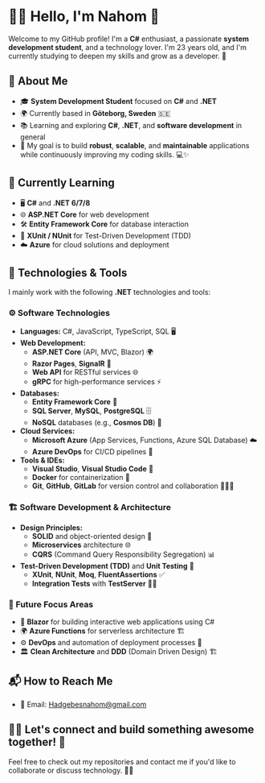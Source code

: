 # 👨‍💻 Hello, I'm Nahom 👋

Welcome to my GitHub profile! I'm a **C#** enthusiast, a passionate **system development student**, and a technology lover. I'm 23 years old, and I'm currently studying to deepen my skills and grow as a developer. 🚀

## 🚀 About Me
- 🎓 **System Development Student** focused on **C#** and **.NET**
- 🌍 Currently based in **Göteborg, Sweden** 🇸🇪
- 📚 Learning and exploring **C#**, **.NET**, and **software development** in general
- 🎯 My goal is to build **robust**, **scalable**, and **maintainable** applications while continuously improving my coding skills. 💻✨


## 🌱 Currently Learning
- 🖥️ **C#** and **.NET 6/7/8**
- 🌐 **ASP.NET Core** for web development
- 🛠️ **Entity Framework Core** for database interaction
- 🧪 **XUnit / NUnit** for Test-Driven Development (TDD)
- ☁️ **Azure** for cloud solutions and deployment

## 🔧 Technologies & Tools
I mainly work with the following **.NET** technologies and tools:

### ⚙️ Software Technologies
- **Languages:** C#, JavaScript, TypeScript, SQL 🖥️
- **Web Development:** 
  - **ASP.NET Core** (API, MVC, Blazor) 🌍
  - **Razor Pages**, **SignalR** 🔗
  - **Web API** for RESTful services 🌐
  - **gRPC** for high-performance services ⚡
- **Databases:**
  - **Entity Framework Core** 💾
  - **SQL Server**, **MySQL**, **PostgreSQL** 🗄️
  - **NoSQL** databases (e.g., **Cosmos DB**) 🔎
- **Cloud Services:**
  - **Microsoft Azure** (App Services, Functions, Azure SQL Database) ☁️
  - **Azure DevOps** for CI/CD pipelines 🔄
- **Tools & IDEs:**
  - **Visual Studio**, **Visual Studio Code** 🔧
  - **Docker** for containerization 🐳
  - **Git**, **GitHub**, **GitLab** for version control and collaboration 🧑‍🤝‍🧑

### 🏗️ Software Development & Architecture
- **Design Principles:**
  - **SOLID** and object-oriented design 🧩
  - **Microservices** architecture 🌐
  - **CQRS** (Command Query Responsibility Segregation) 📊
- **Test-Driven Development (TDD)** and **Unit Testing** 🧪
  - **XUnit**, **NUnit**, **Moq**, **FluentAssertions** ✅
  - **Integration Tests** with **TestServer** 🧑‍💻

### 🎯 Future Focus Areas
- 🌟 **Blazor** for building interactive web applications using C#
- 🌍 **Azure Functions** for serverless architecture 🏗️
- ⚙️ **DevOps** and automation of deployment processes 🔄
- 🏛️ **Clean Architecture** and **DDD** (Domain Driven Design) 🏗️


## 📬 How to Reach Me
- 📧 Email: Hadgebesnahom@gmail.com

## 🧑‍💻 Let's connect and build something awesome together! 🤝
Feel free to check out my repositories and contact me if you'd like to collaborate or discuss technology. 🌱💡



